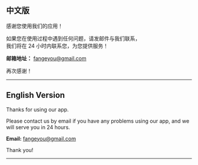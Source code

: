 ## 中文版

感谢您使用我们的应用！

如果您在使用过程中遇到任何问题，请发邮件与我们联系，  
我们将在 24 小时内联系您，为您提供服务！

**邮箱地址：** fangeyou@gmail.com

再次感谢！

---

## English Version

Thanks for using our app.

Please contact us by email if you have any problems using our app, and we will serve you in 24 hours.

**Email:** fangeyou@gmail.com

Thank you!

---
